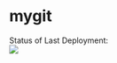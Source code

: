 # mygit
Status of Last Deployment:<br>
<img src="https://github.com/matemaaan/mygit/.github/workflows/CI/badge.svg?branch=master"><br>
